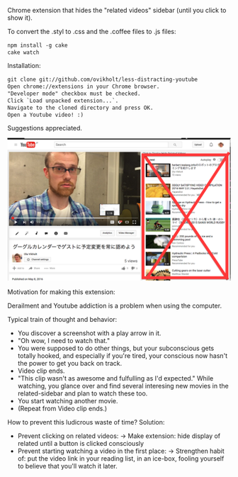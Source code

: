 Chrome extension that hides the "related videos" sidebar (until you click to show it).

To convert the .styl to .css and the .coffee files to .js files:

```
npm install -g cake
cake watch
```

Installation:

    git clone git://github.com/ovikholt/less-distracting-youtube
    Open chrome://extensions in your Chrome browser.
    "Developer mode" checkbox must be checked.
    Click `Load unpacked extension...`.
    Navigate to the cloned directory and press OK.
    Open a Youtube video! :)

Suggestions appreciated.

![alt tag](images/yt.png)


Motivation for making this extension:

Derailment and Youtube addiction is a problem when using the computer.

Typical train of thought and behavior:
* You discover a screenshot with a play arrow in it.
* "Oh wow, I need to watch that."
* You were supposed to do other things, but your subconscious gets totally hooked, and especially if you're tired, your conscious now hasn't the power to get you back on track.
* Video clip ends.
* "This clip wasn't as awesome and fulfulling as I'd expected." While watching, you glance over and find several interesing new movies in the related-sidebar and plan to watch these too.
* You start watching another movie.
* (Repeat from Video clip ends.)

How to prevent this ludicrous waste of time? Solution:
* Prevent clicking on related videos:
  -> Make extension: hide display of related until a button is clicked consciously
* Prevent starting watching a video in the first place:
  -> Strengthen habit of: put the video link in your reading list, in an ice-box, fooling yourself to believe that you'll watch it later.

